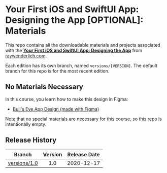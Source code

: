 # Your First iOS and SwiftUI App: Designing the App [OPTIONAL]: Materials

This repo contains all the downloadable materials and projects associated with the **[Your First iOS and SwiftUI App: Designing the App](https://www.raywenderlich.com/17740710-your-first-ios-and-swiftui-app-designing-the-app-optional)** from [raywenderlich.com](https://www.raywenderlich.com).

Each edition has its own branch, named `versions/[VERSION]`. The default branch for this repo is for the most recent edition.

## No Materials Necessary

In this course, you learn how to make this design in Figma:

   * [Bull's Eye App Design (made with Figma)](https://www.figma.com/file/3MBMeYd2hP4rajTbHnZL0z/Bullseye?node-id=0%3A1)

Note that no special materials are necessary for this course, so this repo is intentionally empty.

## Release History

| Branch                                                                            | Version | Release Date |
| --------------------------------------------------------------------------------- |:-------:|:------------:|
| [versions/1.0](https://github.com/raywenderlich/TODO-materials/tree/versions/1.0) | 1.0     | 2020-12-17   |
